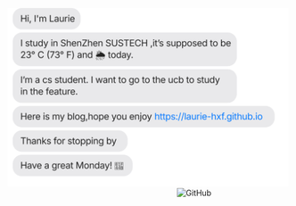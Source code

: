 [![](https://raw.githubusercontent.com/laurie-hxf/jasonlong_laurie/refs/heads/main/chat.svg)](https://laurie-hxf.github.io)
<img alt="GitHub" src="https://github.githubassets.com/images/mona-loading-dark.gif" width="200" height="200" align="right"/>
